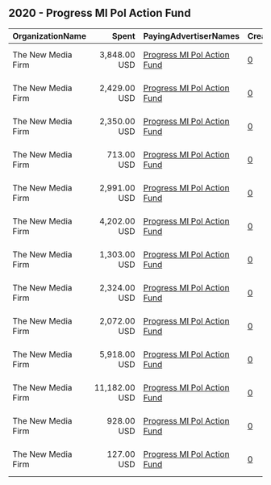 ## 2020 - Progress MI Pol Action Fund 
|OrganizationName|Spent|PayingAdvertiserNames|CreativeUrls|Impressions|Genders|AgeBrackets|CountryCodes|BillingAddresses|CandidateBallotInformation|
|:---|---:|:---|:---|---:|:---|:---|:---|:---|:---|
|The New Media Firm|3,848.00 USD|[Progress MI Pol Action Fund](2020/Progress_MI_Pol_Action_Fund.md)|[0](https://www.snap.com/political-ads/asset/e65bd9a293a3bf4a1bf6bbf3a964bcc5043bee6cfc2727920bd064179074ef65?mediaType=mp4)|695,247||18+|united states|"1730 Rhode Island Ave, NW Ste 213,Washington,20036,US"|Michigan Supreme Court|
|The New Media Firm|2,429.00 USD|[Progress MI Pol Action Fund](2020/Progress_MI_Pol_Action_Fund.md)|[0](https://www.snap.com/political-ads/asset/1eccdad10d33cc745c905b227abd959f72072a4bd5e21537391b99b58f8bf1a7?mediaType=mp4)|538,298||18+|united states|"1730 Rhode Island Ave, NW Ste 213,Washington,20036,US"||
|The New Media Firm|2,350.00 USD|[Progress MI Pol Action Fund](2020/Progress_MI_Pol_Action_Fund.md)|[0](https://www.snap.com/political-ads/asset/b180becb555e8ea9e0ca737aebd7810f0418bd6ca8fd2970c25c3c25a31487e9?mediaType=jpg)|285,208||18+|united states|"1730 Rhode Island Ave, NW Ste 213,Washington,20036,US"|Michigan Supreme Court|
|The New Media Firm|713.00 USD|[Progress MI Pol Action Fund](2020/Progress_MI_Pol_Action_Fund.md)|[0](https://www.snap.com/political-ads/asset/3be9ab79a0ec94bead6592712c81a86c0ac6f0b4b3fbc70dc2d267c4bc0c64b7?mediaType=mp4)|65,831||18+|united states|"1730 Rhode Island Ave, NW Ste 213,Washington,20036,US"|Macomb County MI County Prosecutor IE|
|The New Media Firm|2,991.00 USD|[Progress MI Pol Action Fund](2020/Progress_MI_Pol_Action_Fund.md)|[0](https://www.snap.com/political-ads/asset/5683b47d2f7fcbe08f76d5bb0d6b014e29117c39354803eeb6a282ec59173a8e?mediaType=mp4)|674,249||18+|united states|"1730 Rhode Island Ave, NW Ste 213,Washington,20036,US"||
|The New Media Firm|4,202.00 USD|[Progress MI Pol Action Fund](2020/Progress_MI_Pol_Action_Fund.md)|[0](https://www.snap.com/political-ads/asset/411938cfa76c913998714de6e0f1f8cf6e1060e600b921f21d1c432e2c48cc6b?mediaType=mp4)|598,344||18+|united states|"1730 Rhode Island Ave, NW Ste 213,Washington,20036,US"|Progress Michigan Political Action Fund|
|The New Media Firm|1,303.00 USD|[Progress MI Pol Action Fund](2020/Progress_MI_Pol_Action_Fund.md)|[0](https://www.snap.com/political-ads/asset/307a6065ed6693c6e484f739c9d79424262150c972c734d550b5eda0566fdaa0?mediaType=mp4)|269,506||18+|united states|"1730 Rhode Island Ave, NW Ste 213,Washington,20036,US"||
|The New Media Firm|2,324.00 USD|[Progress MI Pol Action Fund](2020/Progress_MI_Pol_Action_Fund.md)|[0](https://www.snap.com/political-ads/asset/f6658c0be126aa2a27deb214f616dcaf97ee4270b6ed0ebf2fb3e4b75bd9fedf?mediaType=mp4)|545,698||18+|united states|"1730 Rhode Island Ave, NW Ste 213,Washington,20036,US"||
|The New Media Firm|2,072.00 USD|[Progress MI Pol Action Fund](2020/Progress_MI_Pol_Action_Fund.md)|[0](https://www.snap.com/political-ads/asset/4dfa95025d48055981932c7c568046b6bebedc5ff9c91d6b9920279b9b784717?mediaType=jpg)|248,894||18+|united states|"1730 Rhode Island Ave, NW Ste 213,Washington,20036,US"|Michigan Supreme Court|
|The New Media Firm|5,918.00 USD|[Progress MI Pol Action Fund](2020/Progress_MI_Pol_Action_Fund.md)|[0](https://www.snap.com/political-ads/asset/b420a7fb520d3086f7289eef0a937fb7986f8c1a2a2c902b88f1b997cf25cade?mediaType=mp4)|977,001||18+|united states|"1730 Rhode Island Ave, NW Ste 213,Washington,20036,US"|Michigan Supreme Court|
|The New Media Firm|11,182.00 USD|[Progress MI Pol Action Fund](2020/Progress_MI_Pol_Action_Fund.md)|[0](https://www.snap.com/political-ads/asset/b909d1c35bd6962fc7319589af761d99247eaece0a0acc0b31b8a922d68c348d?mediaType=jpg)|1,224,337||18+|united states|"1730 Rhode Island Ave, NW Ste 213,Washington,20036,US"|Michigan Supreme Court|
|The New Media Firm|928.00 USD|[Progress MI Pol Action Fund](2020/Progress_MI_Pol_Action_Fund.md)|[0](https://www.snap.com/political-ads/asset/15ce875ba75d8f11104e78792b9f206fc74610aa404ce65b4c9630ab846c83a2?mediaType=mp4)|192,352||18+|united states|"1730 Rhode Island Ave, NW Ste 213,Washington,20036,US"||
|The New Media Firm|127.00 USD|[Progress MI Pol Action Fund](2020/Progress_MI_Pol_Action_Fund.md)|[0](https://www.snap.com/political-ads/asset/c4ced53d1686a344fdcda24f5e256385df149e6c4fcc9335ae26e6f4211bf87c?mediaType=mp4)|11,429||18+|united states|"1730 Rhode Island Ave, NW Ste 213,Washington,20036,US"|Macomb County MI County Prosecutor IE|
